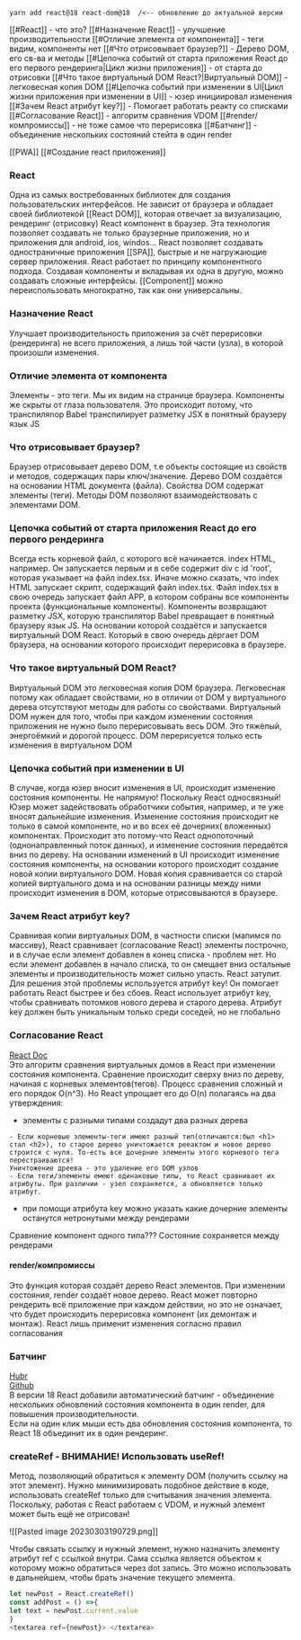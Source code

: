 ```Shell
yarn add react@18 react-dom@18  /<-- обновление до актуальной версии
```
[[#React]] - что это?
[[#Назначение React]] - улучшение производительности
[[#Отличие элемента от компонента]] - теги видим, компоненты нет 
[[#Что отрисовывает браузер?]] - Дерево DOM, его св-ва и методы
[[#Цепочка событий от старта приложения React до его первого рендеринга|Цикл жизни приложения]] - от старта до отрисовки
[[#Что такое виртуальный DOM React?|Виртуальный DOM]] - легковесная копия DOM
[[#Цепочка событий при изменении в UI|Цикл жизни приложения при изменении в UI]] - юзер инициировал изменения
[[#Зачем React атрибут key?]] - Помогает работать реакту со списками
[[#Согласование React]] - алгоритм сравнения VDOM
[[#render/компромиссы]] - не тоже самое что перерисовка
[[#Батчинг]] - объединение нескольких состояний стейта в один render

[[PWA]]
[[#Создание react приложения]]

### React 
Одна из самых востребованных библиотек для создания пользовательских интерфейсов. Не зависит от браузера и обладает своей библиотекой [[React DOM]], которая отвечает за визуализацию, рендеринг (отрисовку) React компонент в браузер. Эта технология позволяет создавать не только браузерные приложения, но и приложения для android, ios, windos... React позволяет создавать одностраничные приложения [[SPA]], быстрые и не нагружающие сервер приложения. React работает по принципу компонентного подхода. Создавая компоненты и вкладывая их одна в другую, можно создавать сложные интерфейсы. [[Component]] можно переиспользовать многократно, так как они универсальны.
### Назначение React
Улучшает производительность приложения за счёт перерисовки (рендеринга) не всего приложения, а лишь той части (узла), в которой произошли изменения.
### Отличие элемента от компонента
Элементы - это теги. Мы их видим на странице браузера. Компоненты же скрыты от глаза пользователя. Это происходит потому, что транспиляnор Babel транспилирует разметку JSX в понятный браузеру язык JS
### Что отрисовывает браузер?
Браузер отрисовывает дерево DOM, т.е объекты состоящие из свойств и методов, содержащих пары ключ/значение. Дерево DOM создаётся на основании HTML документа (файла). Cвойства DOM содержат элементы (теги). Методы DOM позволяют взаимодействовать с элементами DOM. 

### Цепочка событий от старта приложения React до его первого рендеринга
Всегда есть корневой файл, с которого всё начинается. index HTML, например. Он запускается первым и в себе содержит div с id 'root', которая указывает на файл index.tsx. Иначе можно сказать, что index HTML запускает скрипт, содержащий файл index.tsx. Файл index.tsx в свою очередь запускает файл APP, в котором собраны все компоненты проекта (функциональные компоненты). Компоненты возвращают разметку JSX, которую транспилятор Babel превращает в понятный браузеру язык JS. На основании которой создаётся и запускается виртуальный DOM React. Который в свою очередь дёргает DOM браузера, на основании которого происходит перерисовка в браузере.

### Что такое виртуальный DOM React?
Виртуальный DOM это легковесная копия DOM браузера. Легковесная потому как обладает свойствами, но в отличии от DOM у виртуального дерева отсутствуют методы для работы со свойствами. Виртуальный DOM нужен для того, чтобы при каждом изменении состояния приложения не нужно было перерисовывать весь DOM. Это тяжёлый, энергоёмкий и дорогой процесс. DOM перерисуется только есть изменения в виртуальном DOM

### Цепочка событий при изменении в UI
В случае, когда юзер вносит изменения в UI, происходит изменение состояния компоненты. Не напрямую! Поскольку React односвязный! Юзер может задействовать обработчики события, например, и те уже вносят дальнейшие изменения. Изменение состояния происходит не только в самой компоненте, но и во всех её дочерних( вложенных) компонентах. Происходит это потому-что React однопоточный (однонаправленный поток данных), и изменение состояния передаётся вниз по дереву. На основании изменений в UI происходит изменение состояния компоненты, на основании которого происходит создание новой копии виртуального DOM. Новая копия сравнивается со старой копией виртуального дома и на основании разницы между ними происходит изменения в DOM, которые отрисовываются в браузере.

### Зачем React атрибут key?
Сравнивая копии виртуальных DOM, в частности списки (мапимся по массиву), React сравнивает (согласование React) элементы построчно, и в случае если элемент добавлен в конец списка - проблем нет. Но если элемент добавлен в начало списка, то он смещает вниз остальные элементы и производительность может сильно упасть. React затупит. Для решения этой проблемы используется атрибут key! Он помогает работать React быстрее и без сбоев. React использует атрибут key, чтобы сравнивать потомков нового дерева и старого дерева. Атрибут key должен быть уникальным только среди соседей, но не глобально

### Согласование React  
[React Doc](https://ru.reactjs.org/docs/reconciliation.html)  
Это алгоритм сравнения виртуальных домов в React при изменении состояния компонента.
Сравнение происходит сверху вниз по дереву, начиная с корневых элементов(тегов).
Процесс сравнения сложный и его порядок O(n^3). Но React упрощает его до O(n) полагаясь на два утверждения:
-  элементы с разными типами создадут два разных  дерева
```shell
- Если корневые элементы-теги имеют разный тип(отличаются:был <h1> стал <h2>), то старое дерево уничтожается рееактом и новое дерево строится с нуля. То-есть все дочерние элементы этого корневого тега перестраиваются!
Уничтожение дреева - это удаление его DOM узлов
- Если теги/элементы емеют одинаковые типы, то React сравнивает их атрибуты. При различии - узел сохраняется, а обновляется только атрибут.

```
- при помощи атрибута key можно указать какие дочерние элементы останутся нетронутыми между рендерами

Сравнение компонент одного типа??? Состояние сохраняется между рендерами

#### render/компромиссы
Это функция которая создаёт дерево React элементов. При изменении состояния, render создаёт новое дерево.
React может повторно рендерить всё приложение при каждом действии, но это не означает, что будет происходить перерисовка компонент (их демонтаж и монтаж). React лишь применит изменения согласно правил согласования

### Батчинг  
[Hubr](https://habr.com/ru/post/577168/#2)  
[Github](https://github.com/reactwg/react-18/discussions/21)  
В верcии 18 React добавили автоматический батчинг - объединение неcкольких обновлений состояния компонента в один render, для повышения производительности.  
Если на один клик мыши есть два обновления состояния компонента, то React 18 объединит их в один рендеринг.

### createRef - ВНИМАНИЕ! Использовать useRef!
Метод, позволяющий обратиться к элементу  DOM (получить ссылку на этот элемент). Нужно минимизировать подобное действие в коде, использовать createRef только для считывания значения элемента. Поскольку, работая с React  работаем с VDOM, и нужный элемент может быть ещё не отрисован!

![[Pasted image 20230303190729.png]]

Чтобы связать ссылку и нужный элемент, нужно назначить элементу атрибут ref с ссылкой внутри.
Сама ссылка является объектом к которому можно обратиться через dot  запись. Это можно использовать в дальнейшем, чтобы брать значение текущего элемента.
```js
let newPost = React.createRef()
const addPost = () =>{
let text = newPost.current.value
}
<textarea ref={newPost}> </textarea>
```
